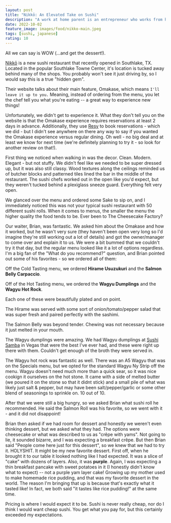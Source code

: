 ```yaml
---
layout: post
title: "Nikkō: An Elevated Take on Sushi"
description: "A work at home parent is an entrepreneur who works from home and integrates parenting into his or her business activities."
date: 2022-10-02
feature_image: images/food/nikko-main.jpeg 
tags: [sushi, japanese]
rating: 10
---
```


All we can say is WOW (...and get the dessert!). 

<!--more-->

[Nikkō](https://www.nikkosouthlake.com/) is a new sushi restaurant that recently opened in Southlake, TX. Located in the popular Southlake Towne Center, it's location is tucked away behind many of the shops. You probably won't see it just driving by, so I would say this is a true "hidden gem".  

Their website talks about their main feature, Omakase, which means `I'll leave it up to you.` Meaning, instead of ordering from the menu, you let the chef tell you what you're eating -- a great way to experience new things!

Unfortunately, we didn't get to experience it. What they don't tell you on the website is that the Omakase experience requires reservations at least 2 days in advance. Additionally, they use [Resy](https://resy.com/) to book reservations - which we did - but I didn't see anywhere on there any way to say if you wanted the Omakase experience versus regular dining. Oh well - no big deal and at least we know for next time (we're definitely planning to try it - so look for another review on that!).

First thing we noticed when walking in was the decor. Clean. Modern. Elegant - but not stuffy. We didn't feel like we needed to be super dressed up, but it was also still classy. Wood textures along the ceilings reminded us of butcher blocks and patterned tiles lined the bar in the middle of the restaurant. The sushi chefs worked out in the open like you'd expect, but they weren't tucked behind a plexiglass sneeze guard. Everything felt very open. 

We glanced over the menu and ordered some Sake to sip on, and I immediately noticed this was not your typical sushi restaurant with 50 different sushi rolls. When it comes to menus, the smaller the menu the higher quality the food tends to be. Ever been to The Cheesecake Factory? 

Our waiter, Brian, was fantastic. We asked him about the Omakase and how it worked, but he wasn't very sure (they haven't been open very long so I'd imagine they're still working out a lot of details) and got the owner/manager to come over and explain it to us. We were a bit bummed that we couldn't try it that day, but the regular menu looked like it a lot of options regardless. I'm a big fan of the "What do you recommend?" question, and Brian pointed out some of his favorites - so we ordered all of them:

Off the Cold Tasting menu, we ordered **Hirame Usuzukuri** and the **Salmon Belly Carpaccio**.

Off of the Hot Tasting menu, we ordered the **Wagyu Dumplings** and the **Wagyu Hot Rock**.

Each one of these were beautifully plated and on point. 

The Hirame was served with some sort of onion/tomato/pepper salad that was super fresh and paired perfectly with the sashimi. 

The Salmon Belly was beyond tender. Chewing was not necessary because it just melted in your mouth. 

The Wagyu dumplings were amazing. We had Wagyu dumplings at [Sushi Samba](https://www.sushisamba.com/locations/usa/las-vegas) in Vegas that were the best I've ever had, and these were right up there with them. Couldn't get enough of the broth they were served in.

The Wagyu hot rock was fantastic as well. There was an A5 Wagyu that was on the Specials menu, but we opted for the standard Wagyu Ny Strip off the menu. Wagyu doesn't need much more than a quick sear, so it was nice cookign it ourselves on the hot stone. It came with a side of melted butter (we poured it on the stone so that it didnt stick) and a small pile of what was likely just salt & pepper, but may have been salt/pepper/garlic or some other blend of seasonings to sprinkle on. 10 out of 10.

After that we were still a big hungry, so we asked Brian what sushi roll he recommended. He said the Salmon Roll was his favorite, so we went with it - and it did not disappoint!

Brian then asked if we had room for dessert and honestly we weren't even thinking dessert, but we asked what they had. The options were cheesecake or what was described to us as "crêpe with yams". Not going to lie, it sounded bizarre, and I was expecting a breakfast crêpe. But then Brian said "People come here just for this dessert", so we knew that we had to try it. HOLYSHIT. It might be my new favorite dessert. First off, when he brought it to our table it looked nothing like I had expected. It was a slice of "cake" with dozens of layers. Also, it was **purple**. Again, I was expecting a thin breakfast pancake with sweet potatoes in it (I honestly didn't know what to expect) -- not a purple yam layer cake! Growing up my mother used to make homemade rice pudding, and that was my favorite dessert in the world. The reason I'm bringing that up is because that's exactly what it tasted like! In fact, we both said "it tastes like rice pudding!" at the same time. 

Pricing is where I would expect it to be. Sushi is never really cheap, nor do I think I would want cheap sushi. You get what you pay for, but this certainly exceeded my expectations. 
